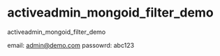 activeadmin_mongoid_filter_demo
===============================

activeadmin_mongoid_filter_demo

email:    admin@demo.com
passowrd: abc123
